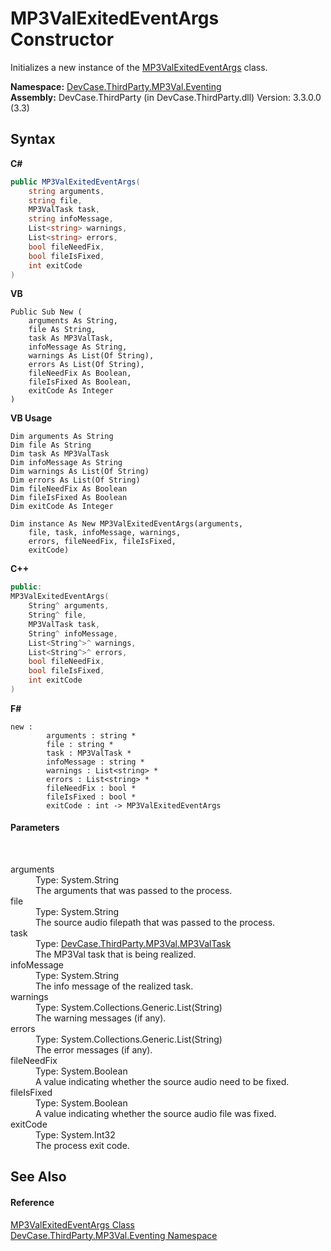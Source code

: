 # MP3ValExitedEventArgs Constructor 
 

Initializes a new instance of the <a href="T_DevCase_ThirdParty_MP3Val_Eventing_MP3ValExitedEventArgs">MP3ValExitedEventArgs</a> class.

**Namespace:**&nbsp;<a href="N_DevCase_ThirdParty_MP3Val_Eventing">DevCase.ThirdParty.MP3Val.Eventing</a><br />**Assembly:**&nbsp;DevCase.ThirdParty (in DevCase.ThirdParty.dll) Version: 3.3.0.0 (3.3)

## Syntax

**C#**<br />
``` C#
public MP3ValExitedEventArgs(
	string arguments,
	string file,
	MP3ValTask task,
	string infoMessage,
	List<string> warnings,
	List<string> errors,
	bool fileNeedFix,
	bool fileIsFixed,
	int exitCode
)
```

**VB**<br />
``` VB
Public Sub New ( 
	arguments As String,
	file As String,
	task As MP3ValTask,
	infoMessage As String,
	warnings As List(Of String),
	errors As List(Of String),
	fileNeedFix As Boolean,
	fileIsFixed As Boolean,
	exitCode As Integer
)
```

**VB Usage**<br />
``` VB Usage
Dim arguments As String
Dim file As String
Dim task As MP3ValTask
Dim infoMessage As String
Dim warnings As List(Of String)
Dim errors As List(Of String)
Dim fileNeedFix As Boolean
Dim fileIsFixed As Boolean
Dim exitCode As Integer

Dim instance As New MP3ValExitedEventArgs(arguments, 
	file, task, infoMessage, warnings, 
	errors, fileNeedFix, fileIsFixed, 
	exitCode)
```

**C++**<br />
``` C++
public:
MP3ValExitedEventArgs(
	String^ arguments, 
	String^ file, 
	MP3ValTask task, 
	String^ infoMessage, 
	List<String^>^ warnings, 
	List<String^>^ errors, 
	bool fileNeedFix, 
	bool fileIsFixed, 
	int exitCode
)
```

**F#**<br />
``` F#
new : 
        arguments : string * 
        file : string * 
        task : MP3ValTask * 
        infoMessage : string * 
        warnings : List<string> * 
        errors : List<string> * 
        fileNeedFix : bool * 
        fileIsFixed : bool * 
        exitCode : int -> MP3ValExitedEventArgs
```


#### Parameters
&nbsp;<dl><dt>arguments</dt><dd>Type: System.String<br />The arguments that was passed to the process.</dd><dt>file</dt><dd>Type: System.String<br />The source audio filepath that was passed to the process.</dd><dt>task</dt><dd>Type: <a href="T_DevCase_ThirdParty_MP3Val_MP3ValTask">DevCase.ThirdParty.MP3Val.MP3ValTask</a><br />The MP3Val task that is being realized.</dd><dt>infoMessage</dt><dd>Type: System.String<br />The info message of the realized task.</dd><dt>warnings</dt><dd>Type: System.Collections.Generic.List(String)<br />The warning messages (if any).</dd><dt>errors</dt><dd>Type: System.Collections.Generic.List(String)<br />The error messages (if any).</dd><dt>fileNeedFix</dt><dd>Type: System.Boolean<br />A value indicating whether the source audio need to be fixed.</dd><dt>fileIsFixed</dt><dd>Type: System.Boolean<br />A value indicating whether the source audio file was fixed.</dd><dt>exitCode</dt><dd>Type: System.Int32<br />The process exit code.</dd></dl>

## See Also


#### Reference
<a href="T_DevCase_ThirdParty_MP3Val_Eventing_MP3ValExitedEventArgs">MP3ValExitedEventArgs Class</a><br /><a href="N_DevCase_ThirdParty_MP3Val_Eventing">DevCase.ThirdParty.MP3Val.Eventing Namespace</a><br />